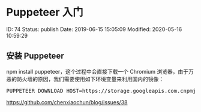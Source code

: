 # Puppeteer 入门


ID: 74
Status: publish
Date: 2019-06-15 15:05:09
Modified: 2020-05-16 10:59:29


<!-- wp:heading -->
<h2 id="安装_puppeteer">安装 Puppeteer</h2>
<!-- /wp:heading -->

<!-- wp:paragraph -->
<p>
npm install puppeteer，这个过程中会直接下载一个 Chromium 浏览器，由于万恶的防火墙的原因，我们需要使用如下环境变量来利用国内的镜像：
</p>
<!-- /wp:paragraph -->

<!-- wp:preformatted -->
<pre class="wp-block-preformatted">PUPPETEER_DOWNLOAD_HOST=https://storage.googleapis.com.cnpmjs.org npm install puppeteer</pre>
<!-- /wp:preformatted -->

<!-- wp:paragraph -->
<p><a href="https://github.com/chenxiaochun/blog/issues/38">https://github.com/chenxiaochun/blog/issues/38</a></p>
<!-- /wp:paragraph -->